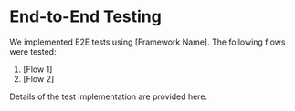 # End-to-End Testing

We implemented E2E tests using [Framework Name]. The following flows were tested:

1. [Flow 1]
2. [Flow 2]

Details of the test implementation are provided here.